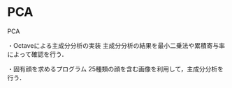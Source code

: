 # PCA
PCA

・Octaveによる主成分分析の実装
主成分分析の結果を最小二乗法や累積寄与率によって確認を行う．

・固有顔を求めるプログラム
25種類の顔を含む画像を利用して，主成分分析を行う．
